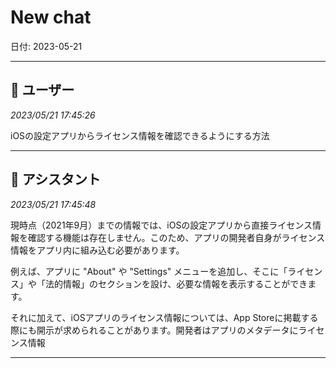 # New chat

日付: 2023-05-21

---

## 👤 ユーザー
*2023/05/21 17:45:26*

iOSの設定アプリからライセンス情報を確認できるようにする方法

---

## 🤖 アシスタント
*2023/05/21 17:45:48*

現時点（2021年9月）までの情報では、iOSの設定アプリから直接ライセンス情報を確認する機能は存在しません。このため、アプリの開発者自身がライセンス情報をアプリ内に組み込む必要があります。

例えば、アプリに "About" や "Settings" メニューを追加し、そこに「ライセンス」や「法的情報」のセクションを設け、必要な情報を表示することができます。

それに加えて、iOSアプリのライセンス情報については、App Storeに掲載する際にも開示が求められることがあります。開発者はアプリのメタデータにライセンス情報

---
